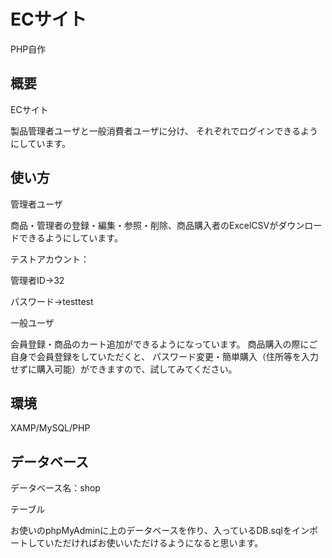 # ECサイト
PHP自作

## 概要
ECサイト

製品管理者ユーザと一般消費者ユーザに分け、
それぞれでログインできるようにしています。



## 使い方
管理者ユーザ

商品・管理者の登録・編集・参照・削除、商品購入者のExcelCSVがダウンロードできるようにしています。

テストアカウント：

管理者ID→32

パスワード→testtest

一般ユーザ

会員登録・商品のカート追加ができるようになっています。
商品購入の際にご自身で会員登録をしていただくと、
パスワード変更・簡単購入（住所等を入力せずに購入可能）ができますので、試してみてください。


## 環境
XAMP/MySQL/PHP


## データベース

データベース名：shop

テーブル

お使いのphpMyAdminに上のデータベースを作り、入っているDB.sqlをインポートしていただければお使いいただけるようになると思います。
